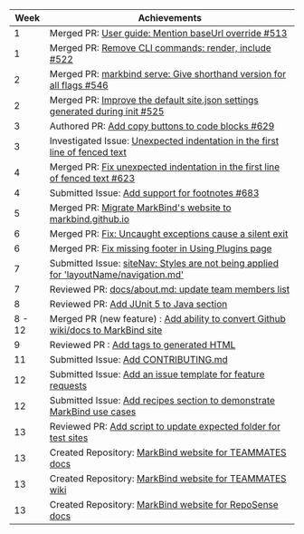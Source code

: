 Week | Achievements
---- | ------------
1 | Merged PR: [User guide: Mention baseUrl override #513](https://github.com/MarkBind/markbind/pull/513)
1 | Merged PR: [Remove CLI commands: render, include #522](https://github.com/MarkBind/markbind/pull/522)
2 | Merged PR: [markbind serve: Give shorthand version for all flags #546](https://github.com/MarkBind/markbind/pull/546)
2 | Merged PR: [Improve the default site.json settings generated during init #525](https://github.com/MarkBind/markbind/pull/525)
3 | Authored PR: [Add copy buttons to code blocks #629](https://github.com/MarkBind/markbind/pull/629)
3 | Investigated Issue: [Unexpected indentation in the first line of fenced text](https://github.com/MarkBind/markbind/issues/618)
4 | Merged PR: [Fix unexpected indentation in the first line of fenced text #623](https://github.com/MarkBind/markbind/pull/623)
4 | Submitted Issue: [Add support for footnotes #683](https://github.com/MarkBind/markbind/issues/683)
5 | Merged PR: [Migrate MarkBind's website to markbind.github.io ](https://github.com/MarkBind/markbind/pull/699)
6 | Merged PR: [Fix: Uncaught exceptions cause a silent exit](https://github.com/MarkBind/markbind/pull/721)
6 | Merged PR: [Fix missing footer in Using Plugins page](https://github.com/MarkBind/markbind/pull/730)
7 | Submitted Issue: [siteNav: Styles are not being applied for 'layoutName/navigation.md'](https://github.com/MarkBind/markbind/issues/739)
7 | Reviewed PR: [docs/about.md: update team members list](https://github.com/MarkBind/markbind/pull/732)
8 | Reviewed PR: [Add JUnit 5 to Java section](https://github.com/se-edu/learningresources/pull/98)
8 - 12 | Merged PR (new feature) : [Add ability to convert Github wiki/docs to MarkBind site](https://github.com/MarkBind/markbind/pull/698)
9 | Reviewed PR : [Add <meta name="generator"> tags to generated HTML](https://github.com/MarkBind/markbind/pull/757)
11 | Submitted Issue: [Add CONTRIBUTING.md](https://github.com/MarkBind/markbind/issues/816)
12 | Submitted Issue: [Add an issue template for feature requests](https://github.com/MarkBind/markbind/issues/834)
12 | Submitted Issue: [Add recipes section to demonstrate MarkBind use cases](https://github.com/MarkBind/markbind/issues/835)
13 | Reviewed PR: [Add script to update expected folder for test sites](https://github.com/MarkBind/markbind/pull/828)
13 | Created Repository: [MarkBind website for TEAMMATES docs](https://github.com/markbind-convert/teammates)
13 | Created Repository: [MarkBind website for TEAMMATES wiki](https://github.com/markbind-convert/teammates-wiki)
13 | Created Repository: [MarkBind website for RepoSense docs](https://github.com/markbind-convert/RepoSense)
